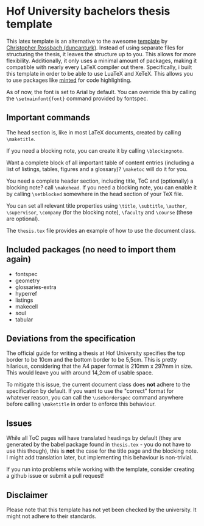 # Hof University bachelors thesis template

This latex template is an alternative to the awesome [template](https://github.com/duncanturk/haw-hof-bachelor-latex) by [Christopher Rossbach (duncanturk)](https://github.com/duncanturk). Instead of using separate files for structuring the thesis, it leaves the structure up to you. This allows for more flexibility. Additionally, it only uses a minimal amount of packages, making it compatible with nearly every LaTeX compiler out there. Specifically, i built this template in order to be able to use LuaTeX and XeTeX. This allows you to use packages like [minted](https://ctan.org/pkg/minted) for code highlighting.

As of now, the font is set to Arial by default. You can override this by calling the  `\setmainfont{font}` command provided by fontspec.

## Important commands

The head section is, like in most LaTeX documents, created by calling `\maketitle`.

If you need a blocking note, you can create it by calling `\blockingnote`.

Want a complete block of all important table of content entries (including a list of listings, tables, figures and a glossary)? `\maketoc` will do it for you.

You need a complete header section, including title, ToC and (optionally) a blocking note? call `\makehead`. If you need a blocking note, you can enable it by calling `\setblocked` somewhere in the head section of your TeX file.

You can set all relevant title properties using `\title`, `\subtitle`, `\author`, `\supervisor`, `\company` (for the blocking note), `\faculty` and `\course` (these are optional).

The `thesis.tex` file provides an example of how to use the document class. 

## Included packages (no need to import them again)

- fontspec
- geometry
- glossaries-extra
- hyperref
- listings
- makecell
- soul
- tabular

## Deviations from the specification

The official guide for writing a thesis at Hof University specifies the top border to be 10cm and the bottom border to be 5,5cm. This is pretty hilarious, considering that the A4 paper format is 210mm x 297mm in size. This would leave you with around 14,2cm of usable space.

To mitigate this issue, the current document class does **not** adhere to the specification by default. If you want to use the "correct" format for whatever reason, you can call the `\useborderspec` command anywhere before calling `\maketitle` in order to enforce this behaviour.

## Issues

While all ToC pages will have translated headings by default (they are generated by the babel package found in `thesis.tex` - you do not have to use this though), this is **not** the case for the title page and the blocking note. I might add translation later, but implementing this behaviour is non-trivial.

If you run into problems while working with the template, consider creating a github issue or submit a pull request!

## Disclaimer

Please note that this template has not yet been checked by the university. It might not adhere to their standards. 